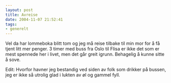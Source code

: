 ```yaml
---
layout: post
title: Avreise
date: 2004-11-07 21:52:41
tags:
- generelt
---
```


Vel da har lommeboka blitt tom og jeg må reise tilbake til min mor for å få tjent litt mer penger. 3 timer med buss fra Oslo til Flisa er ikke det som er mest spennede her i livet, men det går greit igrunn. Behagelig å kunne sitte å sove.

Edit: Hvorfor havner jeg bestandig ved siden av folk som drikker på bussen, jeg er ikke så utrolig glad i lukten av øl og gammel fyll.